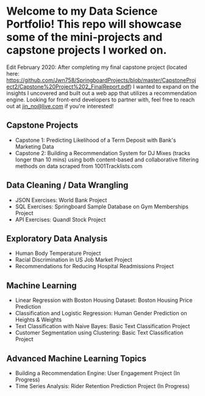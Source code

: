 # Welcome to my Data Science Portfolio! This repo will showcase some of the mini-projects and capstone projects I worked on.

Edit February 2020:
After completing my final capstone project (located here: https://github.com/Jwn758/SpringboardProjects/blob/master/CapstoneProject2/Capstone%20Project%202_FinalReport.pdf) I wanted to expand on the insights I uncovered and built out a web app that utilizes a recommendation engine. Looking for front-end developers to partner with, feel free to reach out at jin_no@live.com if you're interested! 

## Capstone Projects
* Capstone 1: Predicting Likelihood of a Term Deposit with Bank's Marketing Data
* Capstone 2: Building a Recommendation System for DJ Mixes (tracks longer than 10 mins) using both content-based and collaborative filtering methods on data scraped from 1001Tracklists.com

## Data Cleaning / Data Wrangling
* JSON Exercises: World Bank Project
* SQL Exercises: Springboard Sample Database on Gym Memberships Project
* API Exercises: Quandl Stock Project

## Exploratory Data Analysis
* Human Body Temperature Project
* Racial Discrimination in US Job Market Project
* Recommendations for Reducing Hospital Readmissions Project

## Machine Learning
* Linear Regression with Boston Housing Dataset: Boston Housing Price Prediction 
* Classification and Logistic Regression: Human Gender Prediction on Heights & Weights
* Text Classification with Naive Bayes: Basic Text Classification Project
* Customer Segmentation using Clustering: Basic Text Classification Project

## Advanced Machine Learning Topics
* Building a Recommendation Engine: User Engagement Project (In Progress)
* Time Series Analysis: Rider Retention Prediction Project (In Progress)

